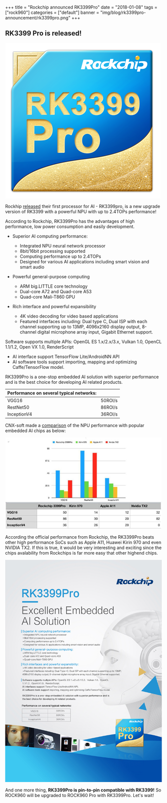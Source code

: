 +++
title = "Rockchip announced RK3399Pro"
date = "2018-01-08"
tags = ["rock960"]
categories = ["default"]
banner = "img/blog/rk3399pro-announcement/rk3399pro.png"
+++

## RK3399 Pro is released!

![RK3399Pro logo](/img/blog/rk3399pro-announcement/rk3399pro.png)

Rockhip [released](http://www.rock-chips.com/a/en/News/Press_Releases/2018/0108/869.html) their first processor for AI - RK3399pro, is a new upgrade version of RK3399 with a powerful NPU with up to 2.4TOPs performance!

According to Rockchip, RK3399Pro has the advantages of high performance, low power consumption and easily development.


* Superior AI computing performance:
  * Integrated NPU neural network processor
  * 8bit/16bit processing supported
  * Computing performance up to 2.4TOPs
  * Designed for various AI applications including smart vision and smart audio

* Powerful general-purpose computing
  * ARM big.LITTLE core technology
  * Dual-core A72 and Quad-core A53
  * Quad-core Mali-T860 GPU

* Rich interface and powerful expansibility
  * 4K video decoding for video based applications
  * Featured interfaces including: Dual type C, Dual ISP with each channel supporting up to 13MP, 4096x2160 display output, 8-channel digital microphone array input, Gigabit Ethernet support.


Software supports multiple APIs: OpenGL ES 1.x/2.x/3.x, Vulkan 1.0, OpenCL 1.1/1.2, Open VX 1.0, RenderScript

* AI interface support TensorFlow Lite/AndroidNN API
* AI software tools support importing, mapping and optimizing Caffe/TensorFlow model.


RK3399Pro is a one-stop embedded AI solution with superior performance and is the best choice for developing AI related products.



| Performance on several typical networks: |         |
| ---------------------------------------- | ------- |
| VGG16                                    | 50ROI/s |
| RestNet50                                | 86ROI/s |
| InceptionV4                              | 36ROI/s |


CNX-soft made a [comparison](https://www.cnx-software.com/2018/01/08/rockchip-rk3399pro-soc-integrates-a-2-4-tops-neural-network-processing-unit-for-artificial-intelligence-applications/) of the NPU performance with popular embedded AI chips as below:

![RK3399Pro performance](/img/blog/rk3399pro-announcement/RK3399Pro-AI-performance.jpg)

According the official performance from Rockchip, the RK3399Pro beats other high performance SoCs such as Apple A11, Huawei Kirin 970 and even NVIDIA TX2. If this is true, it would be very interesting and exciting since the chips avalability from Rockchips is far more easy that other highend chips.


![RK3399Pro features](/img/blog/rk3399pro-announcement/rk3399pro-feature.jpg)


And one more thing, **RK3399Pro is pin-to-pin compatible with RK3399!** So ROCK960 will be upgraded to ROCK960 Pro with RK3399Pro. Let's wait! 
